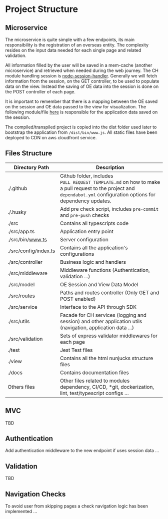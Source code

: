 # Project Structure

## Microservice

The microservice is quite simple with a few endpoints, its main responsibility is the registration of an overseas entity. The complexity resides on the input data needed for each single page and related validation.

All information filled by the user will be saved in a mem-cache (another microservice) and retrieved when needed during the web journey. The CH module handling session is [node-session-handler](https://github.com/companieshouse/node-session-handler).
Generally we will fetch information from the session, on the GET controller, to be used to populate data on the view. Instead the saving of OE data into the session is done on the POST controller of each page.

It is important to remember that there is a mapping between the OE saved on the session and OE data passed to the view for visualization. The following module/file [here](https://github.com/companieshouse/overseas-entities-web/blob/main/src/utils/application.data.ts) is responsible for the application data saved on the session.

The compiled/transpiled project is copied into the dist folder used later to bootstrap the application from `/dist/bin/www.js`. All static files have been deployed to CDN on aws cloudfront service.

## Files Structure

Directory Path | Description
--- | ---
./.github | Github folder, includes `PULL_REQUEST_TEMPLATE.md` on how to make a pull request to the project and `dependabot.yml` configuration options for dependency updates.
./.husky | Add pre check script, includes `pre-commit` and `pre-push` checks
./src | Contains all typescripts code
./src/app.ts | Application entry point
./src/bin/www.ts | Server configuration
./src/config/index.ts | Contains all the application's configurations
./src/controller | Business logic and handlers
./src/middleware | Middleware functions (Authentication, validation ...)
./src/model | OE Session and View Data Model
./src/routes | Paths and routes controller (Only GET and POST enabled)
./src/service | Interface to the API through SDK
./src/utils | Facade for CH services (logging and session) and other application utils (navigation, application data ...)
./src/validation | Sets of express validator middlewares for each page
./test | Jest Test files
./view | Contains all the html nunjucks structure files
./docs | Contains documentation files
Others files | Other files related to modules dependency, CI/CD, *git, dockerization, lint, test/typescript configs …

## MVC

TBD

## Authentication

Add authentication middleware to the new endpoint if uses session data ...

## Validation

TBD

## Navigation Checks

To avoid user from skipping pages a check navigation logic has been implemented ...
